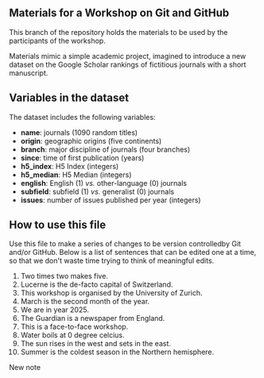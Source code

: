 ## Materials for a Workshop on Git and GitHub

This branch of the repository holds the materials to be used by the participants of the workshop. 

Materials mimic a simple academic project, imagined to introduce a new dataset on the Google Scholar rankings of fictitious journals with a short manuscript.

## Variables in the dataset

The dataset includes the following variables:

- **name**: journals (1090 random titles)
- **origin**: geographic origins (five continents)
- **branch**: major discipline of journals (four branches)
- **since**: time of first publication (years)
- **h5_index**: H5 Index (integers)
- **h5_median**: H5 Median (integers)
- **english**: English (1) *vs.* other-language (0) journals
- **subfield**: subfield (1) *vs.* generalist (0) journals
- **issues**: number of issues published per year (integers)

## How to use this file

Use this file to make a series of changes to be version controlledby Git and/or GitHub. Below is a list of sentences that can be edited one at a time, so that we don't waste time trying to think of meaningful edits.

1. Two times two makes five.
2. Lucerne is the de-facto capital of Switzerland.
3. This workshop is organised by the University of Zurich.
4. March is the second month of the year.
5. We are in year 2025.
6. The Guardian is a newspaper from England.
7. This is a face-to-face workshop.
8. Water boils at 0 degree celcius.
9. The sun rises in the west and sets in the east.
10. Summer is the coldest season in the Northern hemisphere.





New note
